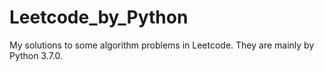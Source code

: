 # Leetcode_by_Python
My solutions to some algorithm problems in Leetcode. They are mainly by Python 3.7.0. 
